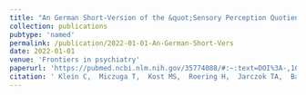 ```yaml
---
title: "An German Short-Version of the &quot;Sensory Perception Quotient&quot; for Adults With Autism Spectrum Disorder."
collection: publications
pubtype: 'named'
permalink: /publication/2022-01-01-An-German-Short-Vers
date: 2022-01-01
venue: 'Frontiers in psychiatry'
paperurl: 'https://pubmed.ncbi.nlm.nih.gov/35774088/#:~:text=DOI%3A-,10.3389/fpsyt.2022.781409,-Free%20PMC%20article'
citation: ' Klein C,  Miczuga T,  Kost MS,  Roering H,  Jarczok TA,  Bast N,  Thiemann U,  Fleischhaker C,  Tebartz L,  Riedel A,  Biscaldi M, &quot;An German Short-Version of the &amp;quot;Sensory Perception Quotient&amp;quot; for Adults With Autism Spectrum Disorder..&quot; Frontiers in psychiatry, 2022.'
---
```

